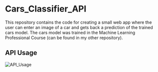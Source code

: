 # Cars_Classifier_API
This repository contains the code for creating a small web app where the user can enter an image of a car and gets back a prediction of the trained cars model. The cars model was trained in the Machine Learning Professional Course (can be found in my other repository).

## API Usage
![API_Usage](https://user-images.githubusercontent.com/39991000/135804816-80723b1b-2f55-4cc9-8a44-9c03fbf0f10f.gif)
